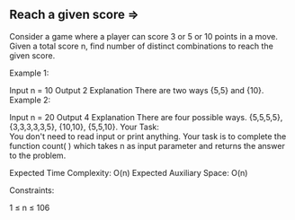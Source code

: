 Reach a given score  =>
-------------------


Consider a game where a player can score 3 or 5 or 10 points in a move. Given a total score n, find number of distinct combinations to reach the given score.

Example 1:

Input
n = 10
Output
2
Explanation
There are two ways {5,5} and {10}.
Example 2:

Input
n = 20
Output
4
Explanation
There are four possible ways. {5,5,5,5}, {3,3,3,3,3,5}, {10,10}, {5,5,10}.
Your Task:  
You don't need to read input or print anything. Your task is to complete the function count( ) which takes n as input parameter and returns the answer to the problem.

Expected Time Complexity: O(n)
Expected Auxiliary Space: O(n)

Constraints:

1 ≤ n ≤ 106

